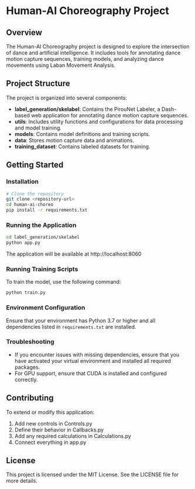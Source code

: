 # Human-AI Choreography Project

## Overview
The Human-AI Choreography project is designed to explore the intersection of dance and artificial intelligence. It includes tools for annotating dance motion capture sequences, training models, and analyzing dance movements using Laban Movement Analysis.

## Project Structure
The project is organized into several components:

- **label_generation/skelabel**: Contains the PirouNet Labeler, a Dash-based web application for annotating dance motion capture sequences.
- **utils**: Includes utility functions and configurations for data processing and model training.
- **models**: Contains model definitions and training scripts.
- **data**: Stores motion capture data and animations.
- **training_dataset**: Contains labeled datasets for training.

## Getting Started

### Installation
```bash
# Clone the repository
git clone <repository-url>
cd human-ai-choreo
pip install -r requirements.txt
```

### Running the Application
```bash
cd label_generation/skelabel
python app.py
```
The application will be available at http://localhost:8060

### Running Training Scripts
To train the model, use the following command:
```bash
python train.py
```

### Environment Configuration
Ensure that your environment has Python 3.7 or higher and all dependencies listed in `requirements.txt` are installed.

### Troubleshooting
- If you encounter issues with missing dependencies, ensure that you have activated your virtual environment and installed all required packages.
- For GPU support, ensure that CUDA is installed and configured correctly.

## Contributing
To extend or modify this application:
1. Add new controls in Controls.py
2. Define their behavior in Callbacks.py
3. Add any required calculations in Calculations.py
4. Connect everything in app.py

## License
This project is licensed under the MIT License. See the LICENSE file for more details.